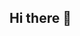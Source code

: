 ## Hi there 👋

<!--
**manushukla1/manushukla1** is a ✨ _special_ ✨ repository because its `README.md` (this file) appears on your GitHub profile.

Here are some ideas to get you started:

- 🔭 I’m currently working on Pyspark for data management
- 🌱 I’m currently learning Python and Spark
-->

